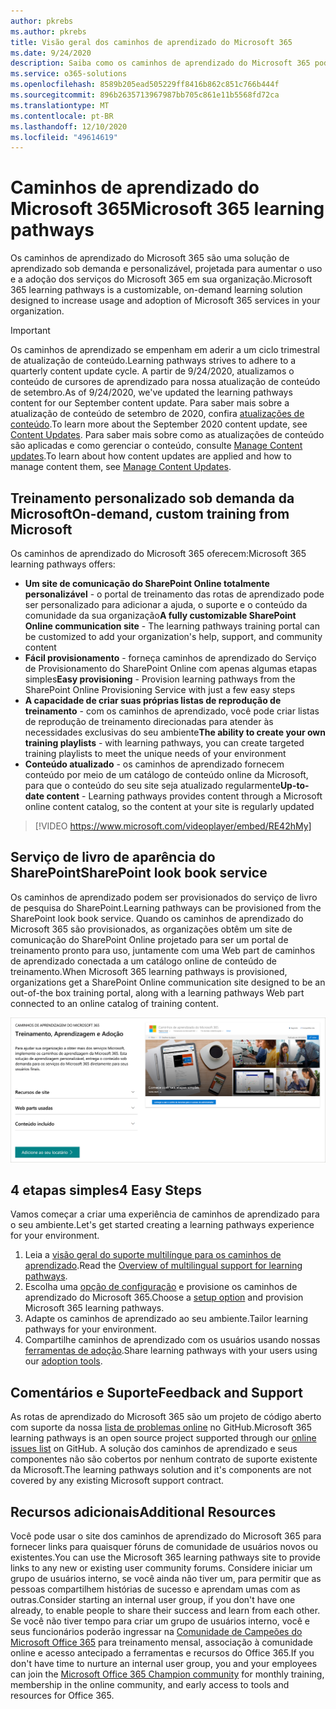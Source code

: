 ```yaml
---
author: pkrebs
ms.author: pkrebs
title: Visão geral dos caminhos de aprendizado do Microsoft 365
ms.date: 9/24/2020
description: Saiba como os caminhos de aprendizado do Microsoft 365 podem acelerar o uso e a adoção dos serviços do Microsoft 365 em sua organização. Os caminhos de aprendizado incluem uma Web part personalizada do SharePoint Online e um moderno site de treinamento em comunicações do SharePoint Online que é facilmente provisionado para o locatário do Microsoft 365.
ms.service: o365-solutions
ms.openlocfilehash: 8589b205ead505229ff8416b862c851c766b444f
ms.sourcegitcommit: 896b2635713967987bb705c861e11b5568fd72ca
ms.translationtype: MT
ms.contentlocale: pt-BR
ms.lasthandoff: 12/10/2020
ms.locfileid: "49614619"
---
```

# <a name="microsoft-365-learning-pathways"></a><span data-ttu-id="ad457-104">Caminhos de aprendizado do Microsoft 365</span><span class="sxs-lookup"><span data-stu-id="ad457-104">Microsoft 365 learning pathways</span></span> 
<span data-ttu-id="ad457-105">Os caminhos de aprendizado do Microsoft 365 são uma solução de aprendizado sob demanda e personalizável, projetada para aumentar o uso e a adoção dos serviços do Microsoft 365 em sua organização.</span><span class="sxs-lookup"><span data-stu-id="ad457-105">Microsoft 365 learning pathways is a customizable, on-demand learning solution designed to increase usage and adoption of Microsoft 365 services in your organization.</span></span>    

> [!IMPORTANT]
> <span data-ttu-id="ad457-106">Os caminhos de aprendizado se empenham em aderir a um ciclo trimestral de atualização de conteúdo.</span><span class="sxs-lookup"><span data-stu-id="ad457-106">Learning pathways strives to adhere to a quarterly content update cycle.</span></span> <span data-ttu-id="ad457-107">A partir de 9/24/2020, atualizamos o conteúdo de cursores de aprendizado para nossa atualização de conteúdo de setembro.</span><span class="sxs-lookup"><span data-stu-id="ad457-107">As of 9/24/2020, we've updated the learning pathways content for our September content update.</span></span> <span data-ttu-id="ad457-108">Para saber mais sobre a atualização de conteúdo de setembro de 2020, confira [atualizações de conteúdo](custom_contentupdates.md).</span><span class="sxs-lookup"><span data-stu-id="ad457-108">To learn more about the September 2020 content update, see [Content Updates](custom_contentupdates.md).</span></span> <span data-ttu-id="ad457-109">Para saber mais sobre como as atualizações de conteúdo são aplicadas e como gerenciar o conteúdo, consulte [Manage Content updates](custom_contentupdatesmanage.md).</span><span class="sxs-lookup"><span data-stu-id="ad457-109">To learn about how content updates are applied and how to manage content them, see [Manage Content Updates](custom_contentupdatesmanage.md).</span></span>  

## <a name="on-demand-custom-training-from-microsoft"></a><span data-ttu-id="ad457-110">Treinamento personalizado sob demanda da Microsoft</span><span class="sxs-lookup"><span data-stu-id="ad457-110">On-demand, custom training from Microsoft</span></span>

<span data-ttu-id="ad457-111">Os caminhos de aprendizado do Microsoft 365 oferecem:</span><span class="sxs-lookup"><span data-stu-id="ad457-111">Microsoft 365 learning pathways offers:</span></span>

- <span data-ttu-id="ad457-112">**Um site de comunicação do SharePoint Online totalmente personalizável** - o portal de treinamento das rotas de aprendizado pode ser personalizado para adicionar a ajuda, o suporte e o conteúdo da comunidade da sua organização</span><span class="sxs-lookup"><span data-stu-id="ad457-112">**A fully customizable SharePoint Online communication site** - The learning pathways training portal can be customized to add your organization's help, support, and community content</span></span>
- <span data-ttu-id="ad457-113">**Fácil provisionamento** - forneça caminhos de aprendizado do Serviço de Provisionamento do SharePoint Online com apenas algumas etapas simples</span><span class="sxs-lookup"><span data-stu-id="ad457-113">**Easy provisioning** - Provision learning pathways from the SharePoint Online Provisioning Service with just a few easy steps</span></span>
- <span data-ttu-id="ad457-114">**A capacidade de criar suas próprias listas de reprodução de treinamento** - com os caminhos de aprendizado, você pode criar listas de reprodução de treinamento direcionadas para atender às necessidades exclusivas do seu ambiente</span><span class="sxs-lookup"><span data-stu-id="ad457-114">**The ability to create your own training playlists** - with learning pathways, you can create targeted training playlists to meet the unique needs of your environment</span></span>
- <span data-ttu-id="ad457-115">**Conteúdo atualizado** - os caminhos de aprendizado fornecem conteúdo por meio de um catálogo de conteúdo online da Microsoft, para que o conteúdo do seu site seja atualizado regularmente</span><span class="sxs-lookup"><span data-stu-id="ad457-115">**Up-to-date content** - Learning pathways provides content through a Microsoft online content catalog, so the content at your site is regularly updated</span></span>

> [!VIDEO https://www.microsoft.com/videoplayer/embed/RE42hMy]

## <a name="sharepoint-look-book-service"></a><span data-ttu-id="ad457-116">Serviço de livro de aparência do SharePoint</span><span class="sxs-lookup"><span data-stu-id="ad457-116">SharePoint look book service</span></span>
<span data-ttu-id="ad457-117">Os caminhos de aprendizado podem ser provisionados do serviço de livro de pesquisa do SharePoint.</span><span class="sxs-lookup"><span data-stu-id="ad457-117">Learning pathways can be provisioned from the SharePoint look book service.</span></span> <span data-ttu-id="ad457-118">Quando os caminhos de aprendizado do Microsoft 365 são provisionados, as organizações obtêm um site de comunicação do SharePoint Online projetado para ser um portal de treinamento pronto para uso, juntamente com uma Web part de caminhos de aprendizado conectada a um catálogo online de conteúdo de treinamento.</span><span class="sxs-lookup"><span data-stu-id="ad457-118">When Microsoft 365 learning pathways is provisioned, organizations get a SharePoint Online communication site designed to be an out-of-the box training portal, along with a learning pathways Web part connected to an online catalog of training content.</span></span> 

![Página de provisionamento do livro SharePoint looks](media/cg-provision.png)

## <a name="4-easy-steps"></a><span data-ttu-id="ad457-120">4 etapas simples</span><span class="sxs-lookup"><span data-stu-id="ad457-120">4 Easy Steps</span></span>
<span data-ttu-id="ad457-121">Vamos começar a criar uma experiência de caminhos de aprendizado para o seu ambiente.</span><span class="sxs-lookup"><span data-stu-id="ad457-121">Let's get started creating a learning pathways experience for your environment.</span></span>
1. <span data-ttu-id="ad457-122">Leia a [visão geral do suporte multilíngue para os caminhos de aprendizado](custom_overview_ml.md).</span><span class="sxs-lookup"><span data-stu-id="ad457-122">Read the [Overview of multilingual support for learning pathways](custom_overview_ml.md).</span></span> 
2. <span data-ttu-id="ad457-123">Escolha uma [opção de configuração](custom_setupoptions.md) e provisione os caminhos de aprendizado do Microsoft 365.</span><span class="sxs-lookup"><span data-stu-id="ad457-123">Choose a [setup option](custom_setupoptions.md) and provision Microsoft 365 learning pathways.</span></span>  
3. <span data-ttu-id="ad457-124">Adapte os caminhos de aprendizado ao seu ambiente.</span><span class="sxs-lookup"><span data-stu-id="ad457-124">Tailor learning pathways for your environment.</span></span>
4. <span data-ttu-id="ad457-125">Compartilhe caminhos de aprendizado com os usuários usando nossas [ferramentas de adoção](driveadoption.md).</span><span class="sxs-lookup"><span data-stu-id="ad457-125">Share learning pathways with your users using our [adoption tools](driveadoption.md).</span></span>

## <a name="feedback-and-support"></a><span data-ttu-id="ad457-126">Comentários e Suporte</span><span class="sxs-lookup"><span data-stu-id="ad457-126">Feedback and Support</span></span>

<span data-ttu-id="ad457-127">As rotas de aprendizado do Microsoft 365 são um projeto de código aberto com suporte da nossa [lista de problemas online](https://aka.ms/CustomLearningHelp) no GitHub.</span><span class="sxs-lookup"><span data-stu-id="ad457-127">Microsoft 365 learning pathways is an open source project supported through our [online issues list](https://aka.ms/CustomLearningHelp) on GitHub.</span></span> <span data-ttu-id="ad457-128">A solução dos caminhos de aprendizado e seus componentes não são cobertos por nenhum contrato de suporte existente da Microsoft.</span><span class="sxs-lookup"><span data-stu-id="ad457-128">The learning pathways solution and it's components are not covered by any existing Microsoft support contract.</span></span>  

## <a name="additional-resources"></a><span data-ttu-id="ad457-129">Recursos adicionais</span><span class="sxs-lookup"><span data-stu-id="ad457-129">Additional Resources</span></span>
<span data-ttu-id="ad457-130">Você pode usar o site dos caminhos de aprendizado do Microsoft 365 para fornecer links para quaisquer fóruns de comunidade de usuários novos ou existentes.</span><span class="sxs-lookup"><span data-stu-id="ad457-130">You can use the Microsoft 365 learning pathways site to provide links to any new or existing user community forums.</span></span> <span data-ttu-id="ad457-131">Considere iniciar um grupo de usuários interno, se você ainda não tiver um, para permitir que as pessoas compartilhem histórias de sucesso e aprendam umas com as outras.</span><span class="sxs-lookup"><span data-stu-id="ad457-131">Consider starting an internal user group, if you don't have one already, to enable people to share their success and learn from each other.</span></span>  <span data-ttu-id="ad457-132">Se você não tiver tempo para criar um grupo de usuários interno, você e seus funcionários poderão ingressar na [Comunidade de Campeões do Microsoft Office 365](https://aka.ms/O365Champions) para treinamento mensal, associação à comunidade online e acesso antecipado a ferramentas e recursos do Office 365.</span><span class="sxs-lookup"><span data-stu-id="ad457-132">If you don't have time to nurture an internal user group, you and your employees can join the [Microsoft Office 365 Champion community](https://aka.ms/O365Champions) for monthly training, membership in the online community, and early access to tools and resources for Office 365.</span></span>